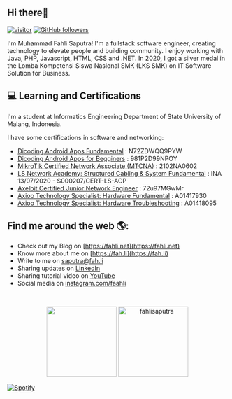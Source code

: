 <h2>Hi there👋</h2>

[![visitor](https://visitor-badge.laobi.icu/badge?page_id=fahlisaputra)](https://github.com/fahlisaputra) [![GitHub followers](https://img.shields.io/github/followers/fahlisaputra.svg?style=social&label=Follow&maxAge=2592000)](https://github.com/fahlisaputra?tab=followers)

I'm Muhammad Fahli Saputra! I'm a fullstack software engineer, creating technology to elevate people and building community. I enjoy working with Java, PHP, Javascript, HTML, CSS and .NET. In 2020, I got a silver medal in the Lomba Kompetensi Siswa Nasional SMK (LKS SMK) on IT Software Solution for Business.

<h2>💻 Learning and Certifications</h2>
I'm a student at Informatics Engineering Department of State University of Malang, Indonesia.

I have some certifications in software and networking:
- [Dicoding Android Apps Fundamental](https://www.dicoding.com/certificates/N72ZDWQQ9PYW) : N72ZDWQQ9PYW
- [Dicoding Android Apps for Begginers](https://www.dicoding.com/certificates/981P2D99NPOY) : 981P2D99NPOY
- [MikroTik Certified Network Associate (MTCNA)](https://mikrotik.com/certificateSearch) : 2102NA0602
- [LS Network Academy: Structured Cabling & System Fundamental](http://www.lscns.com/en/intro/history.asp) :  INA 13/07/2020 - S000207/CERT-LS-ACP
- [Axelbit Certified Junior Network Engineer](https://www.itclass.id/) : 72u97MGwMr
- [Axioo Technology Specialist: Hardware Fundamental](https://certificate.axiooclassprogram.org/) : A01417930
- [Axioo Technology Specialist: Hardware Troubleshooting](https://certificate.axiooclassprogram.org/) : A01418095

<h2> Find me around the web 🌎:</h2>

- Check out my Blog on [https://fahli.net](https://fahli.net)
- Know more about me on [https://fah.li](https://fah.li)
- Write to me on [saputra@fah.li](mailto:saputra@fah.li)
- Sharing updates on [LinkedIn](https://linkedin.com/in/fahlisaputra)
- Sharing tutorial video on [YouTube](https://www.youtube.com/channel/UCdyDI0XKp463I4uIChquTFA)
- Social media on [instagram.com/faahli](https://instagram.com/faahli)

<br>

<p align="center">
  <img height="160em" src="https://github-readme-stats.vercel.app/api?username=fahlisaputra&amp;show_icons=true&count_private=true">
  <img height="160em" src="https://github-readme-streak-stats.herokuapp.com?user=fahlisaputra&theme=prussian&hide_border=true&date_format=j%20M%5B%20Y%5D" alt="fahlisaputra" >
</p>

[![Spotify](https://spotify-now-playing-faahli.vercel.app/api/spotify/?background_color=fffff&border_color=fffff)](https://open.spotify.com/user/31k7xziurnejhppofm25qvqzpyeu)
<!--
**fahlisaputra/fahlisaputra** is a ✨ _special_ ✨ repository because its `README.md` (this file) appears on your GitHub profile.

Here are some ideas to get you started:

- 🔭 I’m currently working on ...
- 🌱 I’m currently learning ...
- 👯 I’m looking to collaborate on ...
- 🤔 I’m looking for help with ...
- 💬 Ask me about ...
- 📫 How to reach me: ...
- 😄 Pronouns: ...
- ⚡ Fun fact: ...
-->
